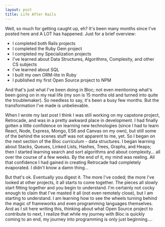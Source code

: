 ```yaml
---
layout: post
title: Life After Rails
---
```


Well, so much for getting caught up, eh?  It's been many months since I've posted here and A LOT has happened.  Just for a brief overview: 

* I completed both Rails projects
* I completed the Ruby Gem project
* I completed my Specialization projects
* I've learned about Data Structures, Algorithms, Complexity, and other CS subjects
* I've learned about SQL
* I built my own ORM-lite in Ruby
* I published my first Open Source project to NPM

And that's just what I've been doing in Bloc; not even mentioning what's been going on in my real life (my son is 15 months old and turned into quite the troublemaker).  So needless to say, it's been a busy few months.  But the transformation I've made is unbelievable.

When I wrote my last post I think I was still working on my capstone project, Retrocade, and was in a pretty awkward place in development.  I had finally gotten a little confidence on learning new technologies (since I had to learn React, Node, Express, Mongo, ES6 and Canvas on my own), but still some of the behind the scenes stuff was not apparent to me, yet.  So I began on the next section of the Bloc curriculum - data structures.  I began learning about Stacks, Queues, Linked Lists, Hashes, Trees, Graphs, and Heaps; then I started learning search and sort algorithms and about complexity... all over the course of a few weeks.  By the end of it, my mind was reeling.  All that confidence I had gained in creating Retrocade had completely evaporated.  I didn't know a damn thing...

But that's ok.  Eventually you digest it.  The more I've coded; the more I've looked at other projects, it all starts to come together.  The pieces all slowly start fitting together and you begin to understand.  I'm certainly not cocky enough to claim that I've masted it all (not even remotely close), but I am starting to understand.  I am learning how to see the wheels turning behind the magic of frameworks and even programming languages themselves.  And as I sit here writing this, thinking about what Open Source project to contribute to next, I realize that while my journey with Bloc is quickly coming to an end, my journey into programming is only just beginning....